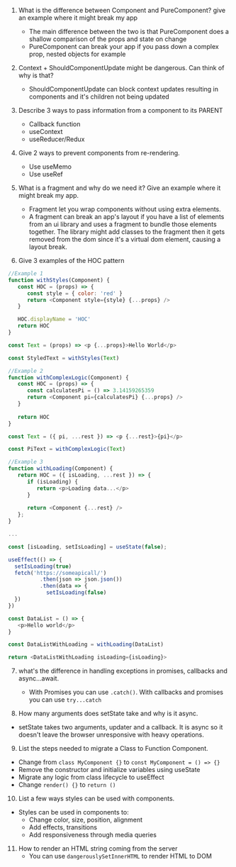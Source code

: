 1. What is the difference between Component and PureComponent? give an
   example where it might break my app
   - The main difference between the two is that PureComponent does a shallow comparison of the props and state on change
   - PureComponent can break your app if you pass down a complex prop, nested objects for example
   

2. Context + ShouldComponentUpdate might be dangerous. Can think of why is
   that?
   - ShouldComponentUpdate can block context updates resulting in components and it's children not being updated
   

3. Describe 3 ways to pass information from a component to its PARENT
   - Callback function
   - useContext
   - useReducer/Redux


4. Give 2 ways to prevent components from re-rendering.
   - Use useMemo
   - Use useRef


5. What is a fragment and why do we need it? Give an example where it might
   break my app.
   - Fragment let you wrap components without using extra elements.
   - A fragment can break an app's layout if you have a list of elements from an ui library and uses a fragment to bundle those elements together. The library might add classes to the fragment then it gets removed from the dom since it's a virtual dom element, causing a layout break.


6. Give 3 examples of the HOC pattern
````javascript
//Example 1
function withStyles(Component) {
   const HOC = (props) => {
      const style = { color: 'red' }
      return <Component style={style} {...props} />
   }

   HOC.displayName = 'HOC'
   return HOC
}

const Text = (props) => <p {...props}>Hello World</p>

const StyledText = withStyles(Text)
````

````javascript
//Example 2
function withComplexLogic(Component) {
   const HOC = (props) => {
      const calculatesPi = () => 3.14159265359
      return <Component pi={calculatesPi} {...props} />
   }
   
   return HOC
}

const Text = ({ pi, ...rest }) => <p {...rest}>{pi}</p>

const PiText = withComplexLogic(Text)
````

````javascript
//Example 3
function withLoading(Component) {
   return HOC = ({ isLoading, ...rest }) => {
      if (isLoading) {
         return <p>Loading data...</p>
      }
      
      return <Component {...rest} />
   };
}

...

const [isLoading, setIsLoading] = useState(false);

useEffect(() => {
  setIsLoading(true)
  fetch('https://someapicall/')
          .then(json => json.json())
          .then(data => {
            setIsLoading(false)
  })
})

const DataList = () => {
   <p>Hello world</p>
}

const DataListWithLoading = withLoading(DataList)

return <DataListWithLoading isLoading={isLoading}>
````

7. what's the difference in handling exceptions in promises, callbacks and
   async...await.
   - With Promises you can use ```.catch()```. With callbacks and promises you can use ```try...catch```


8. How many arguments does setState take and why is it async.
- setState takes two arguments, updater and a callback. It is async so it doesn't leave the browser unresponsive with heavy operations.

9. List the steps needed to migrate a Class to Function Component.
- Change from ```class MyComponent {}``` to ```const MyComponent = () => {}```
- Remove the constructor and initialize variables using useState
- Migrate any logic from class lifecycle to useEffect
- Change ```render() {}``` to ```return ()```

10. List a few ways styles can be used with components.
   - Styles can be used in components to:
     - Change color, size, position, alignment
     - Add effects, transitions
     - Add responsiveness through media queries

11. How to render an HTML string coming from the server
    - You can use ```dangerouslySetInnerHTML``` to render HTML to DOM